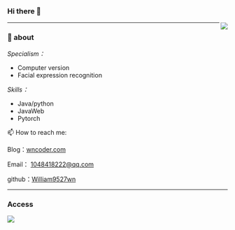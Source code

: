 ### Hi there 👋

<!--
**William9527wn/William9527wn** is a ✨ _special_ ✨ repository because its `README.md` (this file) appears on your GitHub profile.


Here are some ideas to get you started:

- 🔭 I’m currently working on ...
- 🌱 I’m currently learning ...
- 👯 I’m looking to collaborate on ...
- 🤔 I’m looking for help with ...
- 💬 Ask me about ...
- 📫 How to reach me: ...
- 😄 Pronouns: ...
- ⚡ Fun fact: ...
-->
<img align="right"  src="https://github-readme-stats.vercel.app/api?username=William9527wn&show_icons=true&icon_color=CE1D2D&text_color=718096&bg_color=ffffff&hide_title=true" />

-------------
### 💬 about
*Specialism：* 
 - Computer version
 - Facial expression recognition 

*Skills：*
 - Java/python
 - JavaWeb
 - Pytorch

📫 How to reach me: 

Blog：[wncoder.com](https://www.wncoder.com/)

Email： 1048418222@qq.com

github：[William9527wn](https://github.com/William9527wn)

------------
### Access
![](https://visitor-badge.glitch.me/badge?page_id=William9527wn.readme)




